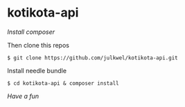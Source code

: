 # kotikota-api

*Install composer*

Then clone this repos

`$ git clone https://github.com/julkwel/kotikota-api.git`

Install needle bundle

`$ cd kotikota-api & composer install`

*Have a fun*
